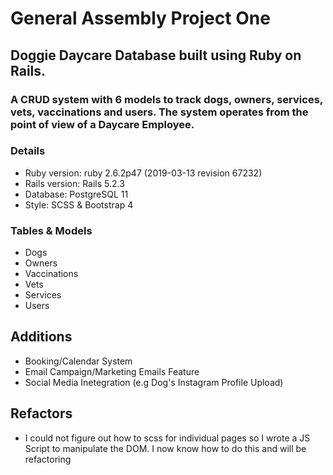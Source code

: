 # General Assembly Project One

## Doggie Daycare Database built using Ruby on Rails.
### A CRUD system with 6 models to track dogs, owners, services, vets, vaccinations and users. The system operates from the point of view of a Daycare Employee. 

### Details
* Ruby version: ruby 2.6.2p47 (2019-03-13 revision 67232)
* Rails version: Rails 5.2.3
* Database: PostgreSQL 11
* Style: SCSS & Bootstrap 4

### Tables & Models
* Dogs
* Owners
* Vaccinations
* Vets
* Services
* Users

## Additions
* Booking/Calendar System
* Email Campaign/Marketing Emails Feature
* Social Media Inetegration (e.g Dog's Instagram Profile Upload)

## Refactors
* I could not figure out how to scss for individual pages so I wrote a JS Script to manipulate the DOM. I now know how to do this and will be refactoring
